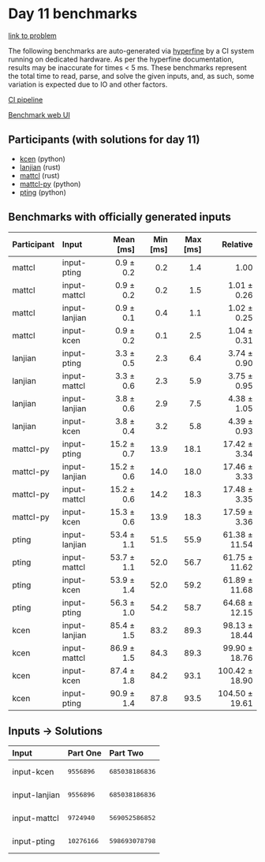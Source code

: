 # Day 11 benchmarks

[link to problem](https://adventofcode.com/2023/day/11)

The following benchmarks are auto-generated via
[hyperfine](https://github.com/sharkdp/hyperfine) by a CI system running on
dedicated hardware. As per the hyperfine documentation, results may be
inaccurate for times < 5 ms. These benchmarks represent the total time to read,
parse, and solve the given inputs, and, as such, some variation is expected due
to IO and other factors.

[CI pipeline](http://ci.papercode.net:8080/teams/main/pipelines/aoc2023)

[Benchmark web UI](https://aoc.ancalagon.black)


## Participants (with solutions for day 11)

- [kcen](https://github.com/kcen/aoc2023) (python)
- [lanjian](https://github.com/lanjian/aoc-2023) (rust)
- [mattcl](https://github.com/mattcl/aoc2023) (rust)
- [mattcl-py](https://github.com/mattcl/aoc2023-py) (python)
- [pting](https://github.com/pting/aoc2023) (python)


## Benchmarks with officially generated inputs

| Participant | Input | Mean [ms] | Min [ms] | Max [ms] | Relative |
|:---|:---|---:|---:|---:|---:|
| mattcl | input-pting | 0.9 ± 0.2 | 0.2 | 1.4 | 1.00 |
| mattcl | input-mattcl | 0.9 ± 0.2 | 0.2 | 1.5 | 1.01 ± 0.26 |
| mattcl | input-lanjian | 0.9 ± 0.1 | 0.4 | 1.1 | 1.02 ± 0.25 |
| mattcl | input-kcen | 0.9 ± 0.2 | 0.1 | 2.5 | 1.04 ± 0.31 |
| lanjian | input-pting | 3.3 ± 0.5 | 2.3 | 6.4 | 3.74 ± 0.90 |
| lanjian | input-mattcl | 3.3 ± 0.6 | 2.3 | 5.9 | 3.75 ± 0.95 |
| lanjian | input-lanjian | 3.8 ± 0.6 | 2.9 | 7.5 | 4.38 ± 1.05 |
| lanjian | input-kcen | 3.8 ± 0.4 | 3.2 | 5.8 | 4.39 ± 0.93 |
| mattcl-py | input-pting | 15.2 ± 0.7 | 13.9 | 18.1 | 17.42 ± 3.34 |
| mattcl-py | input-lanjian | 15.2 ± 0.6 | 14.0 | 18.0 | 17.46 ± 3.33 |
| mattcl-py | input-mattcl | 15.2 ± 0.6 | 14.2 | 18.3 | 17.48 ± 3.35 |
| mattcl-py | input-kcen | 15.3 ± 0.6 | 13.9 | 18.3 | 17.59 ± 3.36 |
| pting | input-lanjian | 53.4 ± 1.1 | 51.5 | 55.9 | 61.38 ± 11.54 |
| pting | input-mattcl | 53.7 ± 1.1 | 52.0 | 56.7 | 61.75 ± 11.62 |
| pting | input-kcen | 53.9 ± 1.4 | 52.0 | 59.2 | 61.89 ± 11.68 |
| pting | input-pting | 56.3 ± 1.0 | 54.2 | 58.7 | 64.68 ± 12.15 |
| kcen | input-lanjian | 85.4 ± 1.5 | 83.2 | 89.3 | 98.13 ± 18.44 |
| kcen | input-mattcl | 86.9 ± 1.5 | 84.3 | 89.3 | 99.90 ± 18.76 |
| kcen | input-kcen | 87.4 ± 1.8 | 84.2 | 93.1 | 100.42 ± 18.90 |
| kcen | input-pting | 90.9 ± 1.4 | 87.8 | 93.5 | 104.50 ± 19.61 |


## Inputs -> Solutions

| Input | Part One | Part Two |
|:---|:---|:---|
|input-kcen|<pre>9556896</pre>|<pre>685038186836</pre>|
|input-lanjian|<pre>9556896</pre>|<pre>685038186836</pre>|
|input-mattcl|<pre>9724940</pre>|<pre>569052586852</pre>|
|input-pting|<pre>10276166</pre>|<pre>598693078798</pre>|